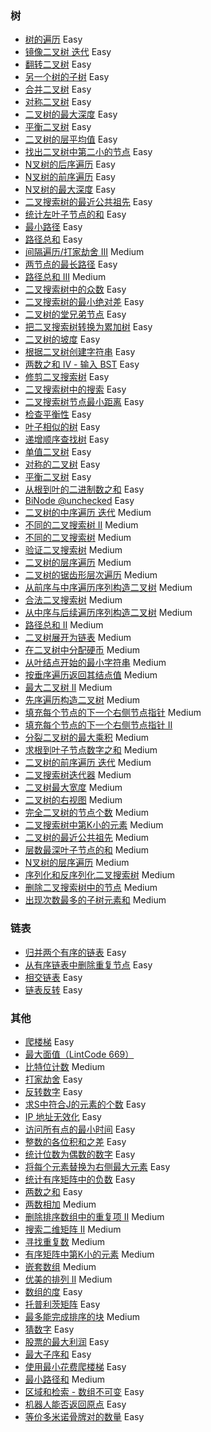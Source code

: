 ### 树

* [树的遍历](./BTT.scala) Easy
* [镜像二叉树 迭代](./Leetcode_Interview_27.scala) Easy
* [翻转二叉树](./Leetcode_226_Tree.scala) Easy
* [另一个树的子树](./Leetcode_572_Tree.scala) Easy
* [合并二叉树](./Leetcode_617_Tree.scala) Easy
* [对称二叉树](./Leetcode_101_Tree.scala) Easy
* [二叉树的最大深度](./Leetcode_104_Tree.scala) Easy
* [平衡二叉树](./Leetcode_110_Tree.scala) Easy
* [二叉树的层平均值](./Leetcode_637_Tree.scala) Easy
* [找出二叉树中第二小的节点](./Leetcode_671_Tree.scala) Easy
* [N叉树的后序遍历](./LeetCode_590.scala) Easy
* [N叉树的前序遍历](./Leetcode_589.scala) Easy
* [N叉树的最大深度](./Leetcode_559.scala) Easy
* [二叉搜索树的最近公共祖先](./Leetcode_235.scala) Easy
* [统计左叶子节点的和](./Leetcode_404_Tree.scala) Easy
* [最小路径](./Leetcode_111_Tree.scala) Easy
* [路径总和](./Leetcode_112_Tree.scala) Easy
* [间隔遍历/打家劫舍 III](./Leetcode_337_Tree.scala) Medium
* [两节点的最长路径](./Leetcode_543_Tree.scala) Easy
* [路径总和 III](./Leetcode_437_Tree.scala) Medium
* [二叉搜索树中的众数](./Leetcode_501.scala) Easy
* [二叉搜索树的最小绝对差](./Leetcode_530.scala) Easy
* [二叉树的堂兄弟节点](./Leetcode_993.scala) Easy
* [把二叉搜索树转换为累加树](./Leetcode_538.scala) Easy
* [二叉树的坡度](./Leetcode_563.scala) Easy
* [根据二叉树创建字符串](./Leetcode_606.scala) Easy
* [两数之和 IV - 输入 BST](./Leetcode_653.scala) Easy
* [修剪二叉搜索树](./Leetcode_669.scala) Easy
* [二叉搜索树中的搜索](./Leetcode_700.scala) Easy
* [二叉搜索树节点最小距离](./Leetcode_783.scala) Easy
* [检查平衡性](./Leetcode_Interview_0404.scala) Easy
* [叶子相似的树](./Leetcode_872.scala) Easy
* [递增顺序查找树](./Leetcode_897.scala) Easy
* [单值二叉树](./Leetcode_965.scala) Easy
* [对称的二叉树](./Leetcode_JZ_28.scala) Easy
* [平衡二叉树](./Leetcode_JZ_55_2.scala) Easy
* [从根到叶的二进制数之和](./Leetcode_1022.scala) Easy
* [BiNode @unchecked](./Leetcode_Interview_17_12.scala) Easy
* [二叉树的中序遍历 迭代](./Leetcode_94.scala) Medium
* [不同的二叉搜索树 II](./Leetcode_95.scala) Medium
* [不同的二叉搜索树](./Leetcode_96.scala) Medium
* [验证二叉搜索树](./Leetcode_98.scala) Medium
* [二叉树的层序遍历](./Leetcode_102.scala) Medium
* [二叉树的锯齿形层次遍历](./Leetcode_103.scala) Medium
* [从前序与中序遍历序列构造二叉树](./Leetcode_105.scala) Medium
* [合法二叉搜索树](./Leetcode_Interview_0405.scala) Medium
* [从中序与后续遍历序列构造二叉树](./Leetcode_106.scala) Medium
* [路径总和 II](./Leetcode_113.scala) Medium
* [二叉树展开为链表](./Leetcode_114.scala) Medium
* [在二叉树中分配硬币](./Leetcode_979.scala) Medium
* [从叶结点开始的最小字符串](./Leetcode_988.scala) Medium
* [按垂序遍历返回其结点值](./Leetcode_987.scala) Medium
* [最大二叉树 II](./Leetcode_998.scala) Medium
* [先序遍历构造二叉树](./Leetcode_1008.scala) Medium
* [填充每个节点的下一个右侧节点指针](./Leetcode_116.scala) Medium
* [填充每个节点的下一个右侧节点指针 II](./Leetcode_117.scala)
* [分裂二叉树的最大乘积](./Leetcode_1339.scala) Medium
* [求根到叶子节点数字之和](./Leetcode_129.scala) Medium
* [二叉树的前序遍历 迭代](./Leetcode_129.scala) Medium
* [二叉搜索树迭代器](./Leetcode_173.scala) Medium
* [二叉树最大宽度](./Leetcode_662.scala) Medium
* [二叉树的右视图](./Leetcode_199.scala) Medium
* [完全二叉树的节点个数](./Leetcode_222.scala) Medium
* [二叉搜索树中第K小的元素](./Leetcode_230.scala) Medium
* [二叉树的最近公共祖先](./Leetcode_236.scala) Medium
* [层数最深叶子节点的和](./Leetcode_1302.scala) Medium
* [N叉树的层序遍历](./Leetcode_429.scala) Medium
* [序列化和反序列化二叉搜索树](./Leetcode_449.scala) Medium
* [删除二叉搜索树中的节点](./Leetcode_450.scala) Medium
* [出现次数最多的子树元素和](./Leetcode_508.scala) Medium

### 链表

* [归并两个有序的链表](./Leetcode_21_ListNode.scala) Easy
* [从有序链表中删除重复节点](./Leetcode_83_ListNode.scala) Easy
* [相交链表](./Leetcode_160_ListNode.scala) Easy
* [链表反转](./Leetcode_206_ListNode.scala) Easy

### 其他

* [爬楼梯](./Leetcode_70.scala) Easy
* [最大面值（LintCode 669）](./CoinChange.scala)
* [比特位计数](Leetcode_338.scala) Medium
* [打家劫舍](./Leetcdoe_198.scala) Easy
* [反转数字](./Leetcode_7.scala) Easy
* [求S中符合J的元素的个数](./Leetcode_771.scala) Easy
* [IP 地址无效化](./Leetcode_1108.scala) Easy 
* [访问所有点的最小时间](./Leetcode_1266.scala) Easy   
* [整数的各位积和之差](./Leetcode_1281.scala) Easy
* [统计位数为偶数的数字](./Leetcode_1295.scala) Easy  
* [将每个元素替换为右侧最大元素](./Leetcode_1299.scala) Easy  
* [统计有序矩阵中的负数](./Leetcode_1351.scala) Easy   
* [两数之和](./Leetcode_1_Array.scala) Easy  
* [两数相加](./Leetcode_2_ListNode.scala) Medium  
* [删除排序数组中的重复项 II](./Leetcode_80_Array.scala) Medium
* [搜索二维矩阵 II](./Leetcode_240_Array.scala) Medium
* [寻找重复数](./Leetcode_287_Array.scala) Medium
* [有序矩阵中第K小的元素](./Leetcode_378_Array.scala) Medium
* [嵌套数组](./Leetcode_565_Array.scala) Medium
* [优美的排列 II](./Leetcode_667_Array.scala) Medium
* [数组的度](./Leetcode_697_Array.scala) Easy
* [托普利茨矩阵](./Leetcode_766_Array.scala) Easy
* [最多能完成排序的块](./Leetcode_769_Array.scala) Medium 
* [猜数字](Leetcode_LCP_1.scala) Easy  
* [股票的最大利润](./Leetcode_121.scala) Easy
* [最大子序和](./Leetcode_53.scala) Easy
* [使用最小花费爬楼梯](./Leetcode_746.scala) Easy  
* [最小路径和](./Leetcode_64.scala) Medium
* [区域和检索 - 数组不可变](Leetcode_303.scala) Easy
* [机器人能否返回原点](./Leetcode_657.scala) Easy
* [等价多米诺骨牌对的数量](./Leetcode_1128.scala) Easy